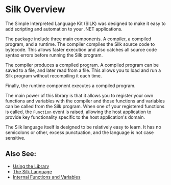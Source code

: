 # Silk Overview

The Simple Interpreted Language Kit (SILK) was designed to make it easy to add scripting and automation to your .NET applications.

The package include three main components. A compiler, a compiled program, and a runtime. The compiler compiles the Silk source code to bytecode. This allows faster execution and also catches all source code syntax errors before running the Silk program.

The compiler produces a compiled program. A compiled program can be saved to a file, and later read from a file. This allows you to load and run a Silk program without recompiling it each time.

Finally, the runtime component executes a compiled program.

The main power of this library is that it allows you to register your own functions and variables with the compiler and those functions and variables can be called from the Silk program. When one of your registered functions is called, the `Function` event is raised, allowing the host application to provide key functionality specific to the host application's domain.

The Silk language itself is designed to be relatively easy to learn. It has no semicolons or other, excess punctuation, and the language is not case sensitive.

## Also See:
- [Using the Library](docs/UsingLibrary.md)
- [The Silk Language](docs/SilkLanguage.md)
- [Internal Functions and Variables](docs/InternalFunctions.md)
